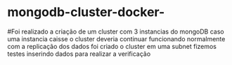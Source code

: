 # mongodb-cluster-docker-

#Foi realizado a criação de um cluster com 3 instancias do mongoDB caso uma instancia caisse o cluster deveria continuar funcionando normalmente com a replicação dos dados
foi criado o cluster em uma subnet fizemos testes inserindo dados para realizar a verificação 
